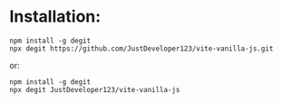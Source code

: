 # Installation:

```
npm install -g degit
npx degit https://github.com/JustDeveloper123/vite-vanilla-js.git
```
or:
```
npm install -g degit
npx degit JustDeveloper123/vite-vanilla-js
```
